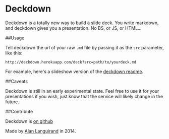 Deckdown
========

Deckdown is a totally new way to build a slide deck. You write markdown, and deckdown gives you a presentation. No BS, or JS, or HTML...

##Usage

Tell deckdown the url of your raw `.md` file by passing it as the `src` parameter, like this: 

```
http://deckdown.herokuapp.com/deck?src=path/to/yourdeck.md
```

For example, here's a slideshow version of the [deckdown readme](http://deckdown.herokuapp.com/deck?src=https://raw.githubusercontent.com/alanguir/deckdown/master/README.md#/).

##Caveats

Deckdown is still in an early experimental state. Feel free to use it for your presentations if you wish, just know that the service will likely change in the future. 

##Contribute

Deckdown is [on github](https://github.com/alanguir/deckdown)

Made by [Alan Languirand](https://github.com/alanguir) in 2014.